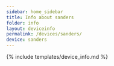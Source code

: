 ```yaml
---
sidebar: home_sidebar
title: Info about sanders
folder: info
layout: deviceinfo
permalink: /devices/sanders/
device: sanders
---
```

{% include templates/device_info.md %}
